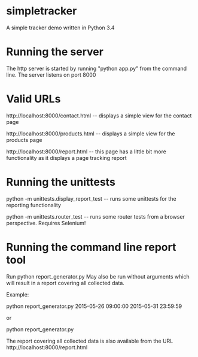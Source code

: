 # simpletracker
A simple tracker demo written in Python 3.4

Running the server
==================
The http server is started by running "python app.py" from the command line.
The server listens on port 8000

Valid URLs
==========
http://localhost:8000/contact.html -- displays a simple view for the contact page

http://localhost:8000/products.html -- displays a simple view for the products page

http://localhost:8000/report.html -- this page has a little bit more functionality as it displays a page tracking report

Running the unittests
=====================
python -m unittests.display_report_test -- runs some unittests for the reporting functionality

python -m unittests.router_test -- runs some router tests from a browser perspective. Requires Selenium!

Running the command line report tool
====================================
Run python report_generator.py <from-date> <from-time> <to-date> <to-time>
May also be run without arguments which will result in a report covering all collected data.

Example:

python report_generator.py 2015-05-26 09:00:00 2015-05-31 23:59:59

or

python report_generator.py

The report covering all collected data is also available from the URL http://localhost:8000/report.html


